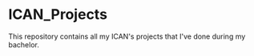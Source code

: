 # ICAN_Projects
 This repository contains all my ICAN's projects that I've done during my bachelor.
